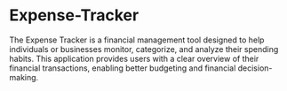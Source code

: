 # Expense-Tracker
The Expense Tracker is a financial management tool designed to help individuals or businesses monitor, categorize, and analyze their spending habits. This application provides users with a clear overview of their financial transactions, enabling better budgeting and financial decision-making.
